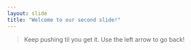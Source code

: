 ```yaml
---
layout: slide
title: "Welcome to our second slide!"
---
```

> Keep pushing til you get it.
Use the left arrow to go back!
